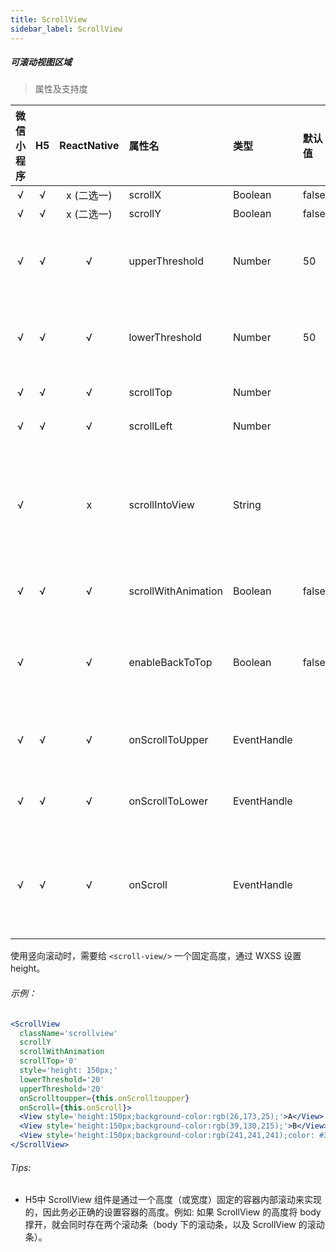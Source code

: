 ```yaml
---
title: ScrollView
sidebar_label: ScrollView
---
```


##### 可滚动视图区域

> 属性及支持度

| 微信小程序 | H5 | ReactNative| 属性名 | 类型 | 默认值 | 说明 |
| :-: | :-: | :-: | :- | :- | :- | :- |
| √ | √ | x (二选一) | scrollX              | Boolean     | false  | 允许横向滚动 |
| √ | √ | x (二选一) | scrollY              | Boolean     | false  | 允许纵向滚动 |
| √ | √ | √ | upperThreshold       | Number      | 50     | 距顶部/左边多远时（单位 px），触发 scrolltoupper 事件  |
| √ | √ | √ | lowerThreshold       | Number      | 50     | 距底部/右边多远时（单位 px），触发 scrolltolower 事件  |
| √ | √ | √ | scrollTop            | Number      |        | 设置竖向滚动条位置 |
| √ | √ | √ | scrollLeft           | Number      |        | 设置横向滚动条位置 |
| √ |   | x | scrollIntoView      | String      |        | 值应为某子元素 id（id 不能以数字开头）。设置哪个方向可滚动，则在哪个方向滚动到该元素 |
| √ | √ | √ | scrollWithAnimation | Boolean     | false  | 在设置滚动条位置时使用动画过渡  |
| √ |   | √ | enableBackToTop    | Boolean     | false  | iOS 点击顶部状态栏、安卓双击标题栏时，滚动条返回顶部，只支持竖向                     |
| √ | √ | √ | onScrollToUpper     | EventHandle |        | 滚动到顶部/左边，会触发 scrolltoupper 事件 |
| √ | √ | √ | onScrollToLower     | EventHandle |        | 滚动到底部/右边，会触发 scrolltolower 事件 |
| √ | √ | √ | onScroll            | EventHandle |        | 滚动时触发，event.detail = {scrollLeft, scrollTop, scrollHeight, scrollWidth, deltaX, deltaY} |


使用竖向滚动时，需要给 `<scroll-view/>` 一个固定高度，通过 WXSS 设置 height。

###### 示例：
```jsx
<ScrollView
  className='scrollview'
  scrollY
  scrollWithAnimation
  scrollTop='0'
  style='height: 150px;'
  lowerThreshold='20'
  upperThreshold='20'
  onScrolltoupper={this.onScrolltoupper}
  onScroll={this.onScroll}>
  <View style='height:150px;background-color:rgb(26,173,25);'>A</View>
  <View style='height:150px;background-color:rgb(39,130,215);'>B</View>
  <View style='height:150px;background-color:rgb(241,241,241);color: #333;'>C</View>
</ScrollView>
```

###### Tips:
* H5中 ScrollView 组件是通过一个高度（或宽度）固定的容器内部滚动来实现的，因此务必正确的设置容器的高度。例如: 如果 ScrollView 的高度将 body 撑开，就会同时存在两个滚动条（body 下的滚动条，以及 ScrollView 的滚动条）。
